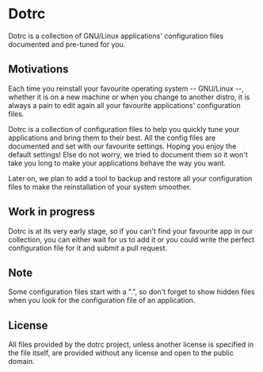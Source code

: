 Dotrc
=====

Dotrc is a collection of GNU/Linux applications' configuration files documented
and pre-tuned for you.


Motivations
-----------

Each time you reinstall your favourite operating system -- GNU/Linux --,
whether it is on a new machine or when you change to another distro, it is
always a pain to edit again all your favourite applications' configuration
files.

Dotrc is a collection of configuration files to help you quickly tune your
applications and bring them to their best. All the config files are documented
and set with our favourite settings. Hoping you enjoy the default settings!
Else do not worry, we tried to document them so it won't take you long to
make your applications behave the way you want.

Later on, we plan to add a tool to backup and restore all your configuration
files to make the reinstallation of your system smoother.


Work in progress
----------------

Dotrc is at its very early stage, so if you can't find your favourite app in
our collection, you can either wait for us to add it or you could write the
perfect configuration file for it and submit a pull request.


Note
----

Some configuration files start with a ".", so don't forget to show hidden files
when you look for the configuration file of an application.


License
-------

All files provided by the dotrc project, unless another license is specified
in the file itself, are provided without any license and open to the public
domain.

